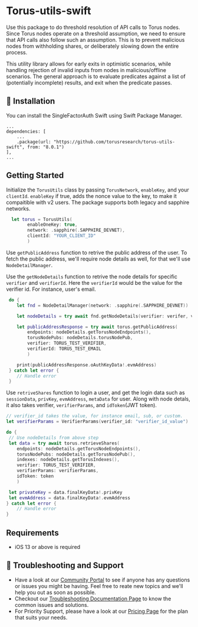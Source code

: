 # Torus-utils-swift

Use this package to do threshold resolution of API calls to Torus nodes. 
Since Torus nodes operate on a threshold assumption, we need to ensure that API calls also follow such an assumption.
This is to prevent malicious nodes from withholding shares, or deliberately slowing down the entire process.

This utility library allows for early exits in optimistic scenarios, while handling rejection of invalid inputs from nodes in malicious/offline scenarios.
The general approach is to evaluate predicates against a list of (potentially incomplete) results, and exit when the predicate passes.

## 🔗 Installation
You can install the SingleFactorAuth Swift using Swift Package Manager.

```
...
dependencies: [
    ...
    .package(url: "https://github.com/torusresearch/torus-utils-swift", from: "8.0.1")
],
...
```

## Getting Started
Initialize the `TorusUtils` class by passing `TorusNetwork`, `enableKey`, and your `clientId`. `enableKey` if true, adds the nonce value to the key, to make it compaitible with v2 users. The package supports both legacy and sapphire networks.  

```swift
  let torus = TorusUtils(
        enableOneKey: true,
        network: .sapphire(.SAPPHIRE_DEVNET),
        clientId: "YOUR_CLIENT_ID"
        )
```


Use `getPublicAddress` function to retrive the public address of the user. To fetch the public address, we'll require node details as well, for that we'll use `NodeDetailManager`. 

Use the `getNodeDetails` function to retrive the node details for specific `verifier` and `verifierId`. Here the `verifierId` would be the value for the verifier id. For instance, user's email.

```swift
 do {
    let fnd = NodeDetailManager(network: .sapphire(.SAPPHIRE_DEVNET))

    let nodeDetails = try await fnd.getNodeDetails(verifier: verifer, verifierID: veriferID)

    let publicAddressResponse = try await torus.getPublicAddress(
        endpoints: nodeDetails.getTorusNodeEndpoints(),
        torusNodePubs: nodeDetails.torusNodePub, 
        verifier: TORUS_TEST_VERIFIER,
        verifierId: TORUS_TEST_EMAIL
        )

    print(publicAddressResponse.oAuthKeyData!.evmAddress)
 } catch let error {
    // Handle error
 }   
```

Use `retriveShares` function to login a user, and get the login data such as `sessionData`, `privKey`, `evmAddress`, `metaData` for user. Along with node detals, it also takes verifier, `verifierParams`, and `idToken`(JWT token).

```swift
// verifier_id takes the value, for instance email, sub, or custom. 
let verifierParams = VerifierParams(verifier_id: "verifier_id_value")

do {
 // Use nodeDetails from above step
 let data = try await torus.retrieveShares(
    endpoints: nodeDetails.getTorusNodeEndpoints(),
    torusNodePubs: nodeDetails.getTorusNodePub(),
    indexes: nodeDetails.getTorusIndexes(),
    verifier: TORUS_TEST_VERIFIER,
    verifierParams: verifierParams,
    idToken: token
    )

 let privateKey = data.finalKeyData!.privKey
 let evmAddress = data.finalKeyData!.evmAddress
} catch let error {
    // Handle error
}
```

## Requirements
- iOS 13 or above is required 

## 💬 Troubleshooting and Support

- Have a look at our [Community Portal](https://community.web3auth.io/) to see if anyone has any questions or issues you might be having. Feel free to reate new topics and we'll help you out as soon as possible.
- Checkout our [Troubleshooting Documentation Page](https://web3auth.io/docs/troubleshooting) to know the common issues and solutions.
- For Priority Support, please have a look at our [Pricing Page](https://web3auth.io/pricing.html) for the plan that suits your needs.